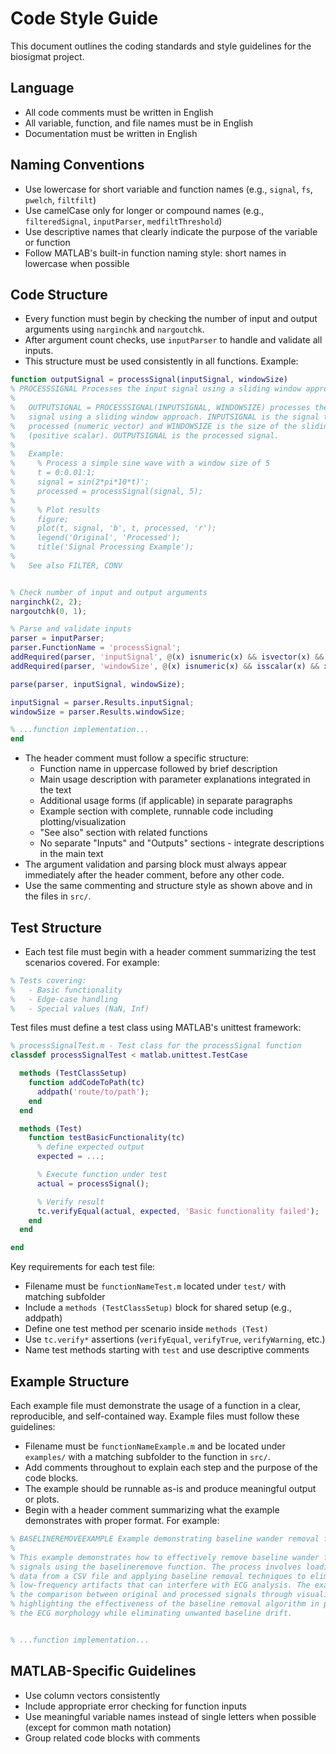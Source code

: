 # Code Style Guide

This document outlines the coding standards and style guidelines for the biosigmat project.

## Language

- All code comments must be written in English
- All variable, function, and file names must be in English
- Documentation must be written in English

## Naming Conventions

- Use lowercase for short variable and function names (e.g., `signal`, `fs`, `pwelch`, `filtfilt`)
- Use camelCase only for longer or compound names (e.g., `filteredSignal`, `inputParser`, `medfiltThreshold`)
- Use descriptive names that clearly indicate the purpose of the variable or function
- Follow MATLAB's built-in function naming style: short names in lowercase when possible

## Code Structure

- Every function must begin by checking the number of input and output arguments using `narginchk` and `nargoutchk`.
- After argument count checks, use `inputParser` to handle and validate all inputs.
- This structure must be used consistently in all functions. Example:

```matlab
function outputSignal = processSignal(inputSignal, windowSize)
% PROCESSSIGNAL Processes the input signal using a sliding window approach.
%
%   OUTPUTSIGNAL = PROCESSSIGNAL(INPUTSIGNAL, WINDOWSIZE) processes the input
%   signal using a sliding window approach. INPUTSIGNAL is the signal to be
%   processed (numeric vector) and WINDOWSIZE is the size of the sliding window
%   (positive scalar). OUTPUTSIGNAL is the processed signal.
%
%   Example:
%     % Process a simple sine wave with a window size of 5
%     t = 0:0.01:1;
%     signal = sin(2*pi*10*t)';
%     processed = processSignal(signal, 5);
%     
%     % Plot results
%     figure;
%     plot(t, signal, 'b', t, processed, 'r');
%     legend('Original', 'Processed');
%     title('Signal Processing Example');
%
%   See also FILTER, CONV


% Check number of input and output arguments
narginchk(2, 2);
nargoutchk(0, 1);

% Parse and validate inputs
parser = inputParser;
parser.FunctionName = 'processSignal';
addRequired(parser, 'inputSignal', @(x) isnumeric(x) && isvector(x) && ~isempty(x));
addRequired(parser, 'windowSize', @(x) isnumeric(x) && isscalar(x) && x > 0);

parse(parser, inputSignal, windowSize);

inputSignal = parser.Results.inputSignal;
windowSize = parser.Results.windowSize;

% ...function implementation...
end
```

- The header comment must follow a specific structure:
  - Function name in uppercase followed by brief description
  - Main usage description with parameter explanations integrated in the text
  - Additional usage forms (if applicable) in separate paragraphs
  - Example section with complete, runnable code including plotting/visualization
  - "See also" section with related functions
  - No separate "Inputs" and "Outputs" sections - integrate descriptions in the main text
- The argument validation and parsing block must always appear immediately after the header comment, before any other code.
- Use the same commenting and structure style as shown above and in the files in `src/`.

## Test Structure

- Each test file must begin with a header comment summarizing the test scenarios covered. For example:

```matlab
% Tests covering:
%   - Basic functionality
%   - Edge-case handling
%   - Special values (NaN, Inf)
```

Test files must define a test class using MATLAB's unittest framework:

```matlab
% processSignalTest.m - Test class for the processSignal function
classdef processSignalTest < matlab.unittest.TestCase

  methods (TestClassSetup)
    function addCodeToPath(tc)
      addpath('route/to/path');
    end
  end

  methods (Test)
    function testBasicFunctionality(tc)
      % define expected output
      expected = ...;

      % Execute function under test
      actual = processSignal();

      % Verify result
      tc.verifyEqual(actual, expected, 'Basic functionality failed');
    end
  end

end
```

Key requirements for each test file:

- Filename must be `functionNameTest.m` located under `test/` with matching subfolder
- Include a `methods (TestClassSetup)` block for shared setup (e.g., addpath)
- Define one test method per scenario inside `methods (Test)`
- Use `tc.verify*` assertions (`verifyEqual`, `verifyTrue`, `verifyWarning`, etc.)
- Name test methods starting with `test` and use descriptive comments


## Example Structure

Each example file must demonstrate the usage of a function in a clear, reproducible, and self-contained way. Example files must follow these guidelines:

- Filename must be `functionNameExample.m` and be located under `examples/` with a matching subfolder to the function in `src/`.
- Add comments throughout to explain each step and the purpose of the code blocks.
- The example should be runnable as-is and produce meaningful output or plots.
- Begin with a header comment summarizing what the example demonstrates with proper format. For example:

```matlab
% BASELINEREMOVEEXAMPLE Example demonstrating baseline wander removal from ECG signals.
%
% This example demonstrates how to effectively remove baseline wander from real ECG
% signals using the baselineremove function. The process involves loading ECG signal
% data from a CSV file and applying baseline removal techniques to eliminate
% low-frequency artifacts that can interfere with ECG analysis. The example shows
% the comparison between original and processed signals through visualization,
% highlighting the effectiveness of the baseline removal algorithm in preserving
% the ECG morphology while eliminating unwanted baseline drift.


% ...function implementation...
```

## MATLAB-Specific Guidelines

- Use column vectors consistently
- Include appropriate error checking for function inputs
- Use meaningful variable names instead of single letters when possible (except for common math notation)
- Group related code blocks with comments
